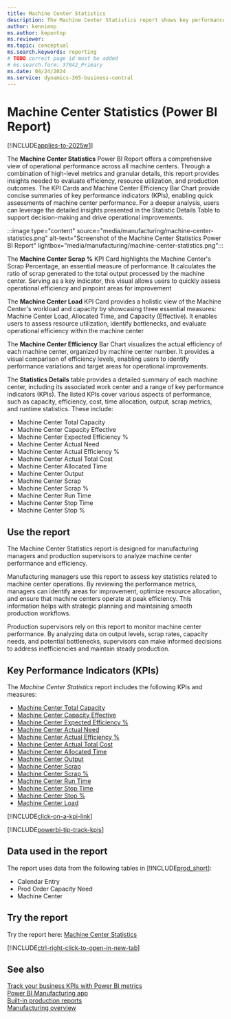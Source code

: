 ```yaml
---
title: Machine Center Statistics
description: The Machine Center Statistics report shows key performance indicators for each machine center.
author: kennienp
ms.author: kepontop
ms.reviewer:
ms.topic: conceptual
ms.search.keywords: reporting
# TODO correct page id must be added
# ms.search.form: 37042_Primary 
ms.date: 04/24/2024
ms.service: dynamics-365-business-central
---
```


# Machine Center Statistics (Power BI Report)

[!INCLUDE[applies-to-2025w1](includes/applies-to-2025w1.md)]

The **Machine Center Statistics** Power BI Report offers a comprehensive view of operational performance across all machine centers. Through a combination of high-level metrics and granular details, this report provides insights needed to evaluate efficiency, resource utilization, and production outcomes. The KPI Cards and Machine Center Efficiency Bar Chart provide concise summaries of key performance indicators (KPIs), enabling quick assessments of machine center performance. For a deeper analysis, users can leverage the detailed insights presented in the Statistic Details Table to support decision-making and drive operational improvements.

:::image type="content" source="media/manufacturing/machine-center-statistics.png" alt-text="Screenshot of the Machine Center Statistics Power BI Report" lightbox="media/manufacturing/machine-center-statistics.png":::

The **Machine Center Scrap %** KPI Card highlights the Machine Center's Scrap Percentage, an essential measure of performance. It calculates the ratio of scrap generated to the total output processed by the machine center. Serving as a key indicator, this visual allows users to quickly assess operational efficiency and pinpoint areas for improvement

The **Machine Center Load** KPI Card provides a holistic view of the Machine Center's workload and capacity by showcasing three essential measures: Machine Center Load, Allocated Time, and Capacity (Effective). It enables users to assess resource utilization, identify bottlenecks, and evaluate operational efficiency within the machine center

The **Machine Center Efficiency** Bar Chart visualizes the actual efficiency of each machine center, organized by machine center number. It provides a visual comparison of efficiency levels, enabling users to identify performance variations and target areas for operational improvements.

The **Statistics Details** table provides a detailed summary of each machine center, including its associated work center and a range of key performance indicators (KPIs). The listed KPIs cover various aspects of performance, such as capacity, efficiency, cost, time allocation, output, scrap metrics, and runtime statistics. These include:

- Machine Center Total Capacity
- Machine Center Capacity Effective
- Machine Center Expected Efficiency %
- Machine Center Actual Need
- Machine Center Actual Efficiency %
- Machine Center Actual Total Cost
- Machine Center Allocated Time
- Machine Center Output
- Machine Center Scrap
- Machine Center Scrap %
- Machine Center Run Time
- Machine Center Stop Time
- Machine Center Stop %

## Use the report

The Machine Center Statistics report is designed for manufacturing managers and production supervisors to analyze machine center performance and efficiency.

Manufacturing managers use this report to assess key statistics related to machine center operations. By reviewing the performance metrics, managers can identify areas for improvement, optimize resource allocation, and ensure that machine centers operate at peak efficiency. This information helps with strategic planning and maintaining smooth production workflows.

Production supervisors rely on this report to monitor machine center performance. By analyzing data on output levels, scrap rates, capacity needs, and potential bottlenecks, supervisors can make informed decisions to address inefficiencies and maintain steady production.

## Key Performance Indicators (KPIs)

The *Machine Center Statistics* report includes the following KPIs and measures:

- [Machine Center Total Capacity]()
- [Machine Center Capacity Effective]()
- [Machine Center Expected Efficiency %]()
- [Machine Center Actual Need]()
- [Machine Center Actual Efficiency %]()
- [Machine Center Actual Total Cost]()
- [Machine Center Allocated Time]()
- [Machine Center Output]()
- [Machine Center Scrap]()
- [Machine Center Scrap %]()
- [Machine Center Run Time]()
- [Machine Center Stop Time]()
- [Machine Center Stop %]()
- [Machine Center Load]()

[!INCLUDE[click-on-a-kpi-link](includes/click-on-a-kpi-link.md)]

[!INCLUDE[powerbi-tip-track-kpis](includes/powerbi-tip-track-kpis.md)]

## Data used in the report

The report uses data from the following tables in [!INCLUDE[prod_short](includes/prod_short.md)]:

- Calendar Entry
- Prod Order Capacity Need
- Machine Center
  
## Try the report

Try the report here: [Machine Center Statistics](https://businesscentral.dynamics.com?page=)<!-- TODO Set page ID for link -->

[!INCLUDE[ctrl-right-click-to-open-in-new-tab](includes/ctrl-right-click-to-open-in-new-tab.md)]

## See also

[Track your business KPIs with Power BI metrics](track-kpis-with-power-bi-metrics.md)  
[Power BI Manufacturing app](manufacturing-powerbi-app.md)  
[Built-in production reports](production-reports.md)  
[Manufacturing overview](production-manage-manufacturing.md)
